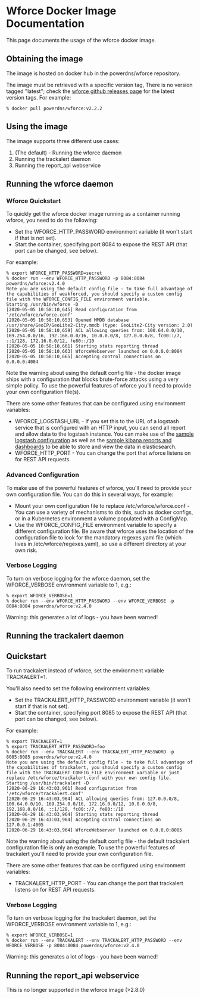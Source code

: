 # Wforce Docker Image Documentation

This page documents the usage of the wforce docker image.

## Obtaining the image

The image is hosted on docker hub in the powerdns/wforce repository.

The image must be retrieved with a specific version tag, There is no
version tagged "latest"; check the [wforce github releases page](https://github.com/PowerDNS/weakforced/releases) for the latest
version tags. For example:

````
% docker pull powerdns/wforce:v2.2.2
````

## Using the image

The image supports three different use cases:

1) (The default) - Running the wforce daemon
2) Running the trackalert daemon
3) Running the report_api webservice

## Running the wforce daemon

### Wforce Quickstart

To quickly get the wforce docker image running as a container running wforce, you need to do the following:

* Set the WFORCE_HTTP_PASSWORD environment variable (it won't start if that is not set).
* Start the container, specifying port 8084 to expose the REST API (that port can be changed, see below).

For example:

````
% export WFORCE_HTTP_PASSWORD=secret
% docker run --env WFORCE_HTTP_PASSWORD -p 8084:8084 powerdns/wforce:v2.4.0
Note you are using the default config file - to take full advantage of the capabilities of weakforced, you should specify a custom config file with the WFORCE_CONFIG_FILE environment variable.
Starting /usr/bin/wforce -D
[2020-05-05 10:58:10,645] Read configuration from '/etc/wforce/wforce.conf'
[2020-05-05 10:58:10,653] Opened MMDB database /usr/share/GeoIP/GeoLite2-City.mmdb (type: GeoLite2-City version: 2.0)
[2020-05-05 10:58:10,659] ACL allowing queries from: 100.64.0.0/10, 169.254.0.0/16, 192.168.0.0/16, 10.0.0.0/8, 127.0.0.0/8, fc00::/7, ::1/128, 172.16.0.0/12, fe80::/10
[2020-05-05 10:58:10,661] Starting stats reporting thread
[2020-05-05 10:58:10,663] WforceWebserver launched on 0.0.0.0:8084
[2020-05-05 10:58:10,665] Accepting control connections on 0.0.0.0:4004
````

Note the warning about using the default config file - the docker image ships with a configuration that blocks brute-force attacks using a very simple policy. To use the powerful features of wforce you'll need to provide your own configuration file(s).

There are some other features that can be configured using environment variables:

* WFORCE_LOGSTASH_URL - If you set this to the URL of a logstash service that is configured with an HTTP input, you can send all report and allow data to the logstash instance. You can make use of the [sample logstash configuration](https://github.com/PowerDNS/weakforced/blob/master/docker/logstash/config/logstash.conf) as well as the [sample kibana reports and dashboards](https://github.com/PowerDNS/weakforced/blob/master/elk/kibana/kibana_saved_objects.json) to be able to store and view the data in elasticsearch.
* WFORCE_HTTP_PORT - You can change the port that wforce listens on for REST API requests.

### Advanced Configuration

To make use of the powerful features of wforce, you'll need to provide your own configuration file. You can do this in several ways, for example:

* Mount your own configuration file to replace /etc/wforce/wforce.conf - You can use a variety of mechanisms to do this, such as docker configs, or in a Kubernetes environment a volume populated with a ConfigMap.
* Use the WFORCE_CONFIG_FILE environment variable to specify a different configuration file. Be aware that wforce uses the location of the configuration file to look for the mandatory regexes.yaml file (which lives in /etc/wforce/regexes.yaml), so use a different directory at your own risk.

### Verbose Logging

To turn on verbose logging for the wforce daemon, set the WFORCE_VERBOSE environment variable to 1, e.g.:

````
% export WFORCE_VERBOSE=1
% docker run --env WFORCE_HTTP_PASSWORD --env WFORCE_VERBOSE -p 8084:8084 powerdns/wforce:v2.4.0
````

Warning: this generates a lot of logs - you have been warned!

## Running the trackalert daemon

## Quickstart

To run trackalert instead of wforce, set the environment variable
TRACKALERT=1.

You'll also need to set the following environment variables:

* Set the TRACKALERT_HTTP_PASSWORD environment variable (it won't start if that is not set).
* Start the container, specifying port 8085 to expose the REST API (that port can be changed, see below).

For example:

```
% export TRACKALERT=1
% export TRACKALERT_HTTP_PASSWORD=foo
% docker run --env TRACKALERT --env TRACKALERT_HTTP_PASSWORD -p 8085:8085 powerdns/wforce:v2.4.0
Note you are using the default config file - to take full advantage of the capabilities of trackalert, you should specify a custom config file with the TRACKALERT_CONFIG_FILE environment variable or just replace /etc/wforce/trackalert.conf with your own config file.
Starting /usr/bin/trackalert -D
[2020-06-29 16:43:03,961] Read configuration from '/etc/wforce/trackalert.conf'
[2020-06-29 16:43:03,964] ACL allowing queries from: 127.0.0.0/8, 100.64.0.0/10, 169.254.0.0/16, 172.16.0.0/12, 10.0.0.0/8, 192.168.0.0/16, ::1/128, fc00::/7, fe80::/10
[2020-06-29 16:43:03,964] Starting stats reporting thread
[2020-06-29 16:43:03,964] Accepting control connections on 127.0.0.1:4005
[2020-06-29 16:43:03,964] WforceWebserver launched on 0.0.0.0:8085
```

Note the warning about using the default config file - the default
trackalert configuration file is only an example. To use the powerful features of trackalert you'll need to provide your own configuration file.

There are some other features that can be configured using environment variables:

* TRACKALERT_HTTP_PORT - You can change the port that trackalert
listens on for REST API requests.

### Verbose Logging

To turn on verbose logging for the trackalert daemon, set the WFORCE_VERBOSE environment variable to 1, e.g.:

````
% export WFORCE_VERBOSE=1
% docker run --env TRACKALERT --env TRACKALERT_HTTP_PASSWORD --env WFORCE_VERBOSE -p 8084:8084 powerdns/wforce:v2.4.0
````

Warning: this generates a lot of logs - you have been warned!

## Running the report_api webservice

This is no longer supported in the wforce image (>2.8.0)
